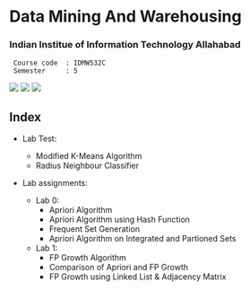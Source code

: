 # Data Mining And Warehousing
### Indian Institue of Information Technology Allahabad

```
 Course code  :	IDMW532C
 Semester     :	5
```

![](https://img.shields.io/badge/language-C-brightgreen.svg)
![](https://img.shields.io/badge/language-C%2B%2B-ff69b4)
![](https://img.shields.io/badge/language-python-blueviolet)

 
## Index

* Lab Test:
  + Modified K-Means Algorithm
  + Radius Neighbour Classifier

* Lab assignments:
  + Lab 0:
    + Apriori Algorithm
    + Apriori Algorithm using Hash Function
    + Frequent Set Generation
    + Apriori Algorithm on Integrated and Partioned Sets
  + Lab 1:
    + FP Growth Algorithm
    + Comparison of Apriori and FP Growth
    + FP Growth using Linked List & Adjacency Matrix
